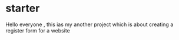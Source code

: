 # starter
Hello everyone , this ias my another project which is about creating a register form for a website
